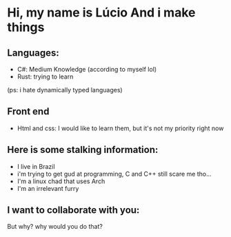 # Hi, my name is Lúcio And i make things

## Languages:
- C#: Medium Knowledge (according to myself lol)
- Rust: trying to learn

(ps: i hate dynamically typed languages)

## Front end
- Html and css: I would like to learn them, but it's not my priority right now

## Here is some stalking information:
- I live in Brazil
- i'm trying to get gud at programming, C and C++ still scare me tho...
- I'm a linux chad that uses Arch
- I'm an irrelevant furry

## I want to collaborate with you:
But why? why would you do that?
